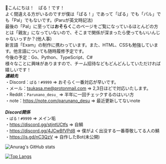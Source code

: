 👋こんにちは！　ぱる！です！<br>
よく間違える方がいるのですが僕は「ぱる！」であって「ぱる」でも「パル」でも「Pal」でもないです。(Paruが英文時記法)<br>
最後の「Pal」に至っては**おそらく**このページをご覧になっているほとんどの方とは「親友」になっていないので、そこまで関係が深まったら使ってもいいんじゃないっすか？(他人事)<br>
新言語「Exam」の制作に携わっています。また、HTML、CSSも勉強しています。他言語についても随時履修予定です。<br>
今後の予定：Go、Python、TypeScript、C#<br>
様々なことに興味がありますので、チーム招待などもどんどんしていただければ嬉しいです！<br>
**_連絡先_**<br>
・Discord：`ぱる！#9999` => おそらく一番対応が早いです。<br>
・メール：tsukasa.me@protonmail.com => 2,3日ほどで対応いたします。<br>
・Reddit：`Parunano_desu_` => 半年に一回チェックするのはいい方<br>
・note：https://note.com/parunano_desu => 最近更新してないnote<br>
<br>
**_Discord関係_**<br>
・`ぱる！#9999` => メイン垢<br>
・https://discord.gg/stjntUCtfs => 自鯖 <br>
・https://discord.gg/4JCwBfVPd8 => 僕がよく出没する一番尊敬してる人の鯖 <br>
・https://is.gd/nC3QzV => 自作したBot(未公開) <br>

![Anurag's GitHub stats](https://github-readme-stats.vercel.app/api?username=Parunanodesu&show_icons=true&title_color=5865F2&text_color=5865F2&icon_color=ED4245&bg_color=60,FEE75C,57F287&locale=en&border_radius=true)

[![Top Langs](https://github-readme-stats.vercel.app/api/top-langs/?username=Parunanodesu&layout=compact)](https://github.com/anuraghazra/github-readme-stats)

<!---
Parunanodesu/Parunanodesu is a ✨ special ✨ repository because its `README.md` (this file) appears on your GitHub profile.
You can click the Preview link to take a look at your changes.
--->

